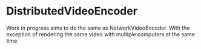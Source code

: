 # DistributedVideoEncoder

Work in progress aims to do the same as NetworkVideoEncoder.
With the exception of rendering the same video with multiple computers at the same time.
